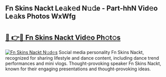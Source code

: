 ## Fn Skins Nackt Le𝚊k𝚎d N𝚞𝚍e - Part-hhN Vid𝚎o Le𝚊ks Photos WxWfg

# <h2><a href="http://fbap8ok.evod.top/?m=Fn+Skins+Nackt">🔗 👉🔴 Fn Skins Nackt Vid𝚎o Ph𝚘t𝚘s</a></h2>

[![Fn Skins Nackt N𝚞d𝚎s](https://i.imgur.com/8V9OHl7.gif)](http://fbap8ok.evod.top/?m=Fn+Skins+Nackt)
Social media personality Fn Skins Nackt, recognized for sharing lifestyle and dance content, including dance trend performances and mini vlogs. Thought-provoking speaker Fn Skins Nackt, known for their engaging presentations and thought-provoking ideas. 

